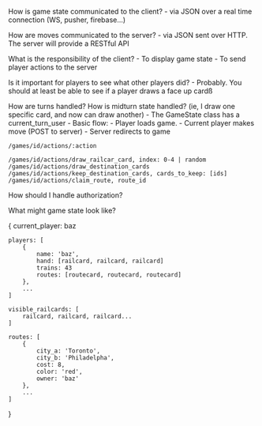 How is game state communicated to the client?
    - via JSON over a real time connection (WS, pusher, firebase...)


How are moves communicated to the server?
    - via JSON sent over HTTP. The server will provide a RESTful API


What is the responsibility of the client?
    - To display game state
    - To send player actions to the server


Is it important for players to see what other players did?
    - Probably. You should at least be able to see if a player draws a face up cardß


How are turns handled? How is midturn state handled? (ie, I draw one specific card, and now can draw another)
    - The GameState class has a current_turn_user
    - Basic flow:
        - Player loads game.
        - Current player makes move (POST to server)
        - Server redirects to game

    /games/id/actions/:action

    /games/id/actions/draw_railcar_card, index: 0-4 | random
    /games/id/actions/draw_destination_cards
    /games/id/actions/keep_destination_cards, cards_to_keep: [ids]
    /games/id/actions/claim_route, route_id

How should I handle authorization?


What might game state look like?

{
    current_player: baz

    players: [
        {
            name: 'baz',
            hand: [railcard, railcard, railcard]
            trains: 43
            routes: [routecard, routecard, routecard]
        },
        ...
    ]

    visible_railcards: [
        railcard, railcard, railcard...
    ]

    routes: [
        {
            city_a: 'Toronto',
            city_b: 'Philadelpha',
            cost: 8,
            color: 'red',
            owner: 'baz'
        },
        ...
    ]

}